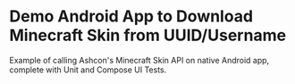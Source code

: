 # Demo Android App to Download Minecraft Skin from UUID/Username
Example of calling Ashcon's Minecraft Skin API on native Android app, complete with Unit and Compose UI Tests.

